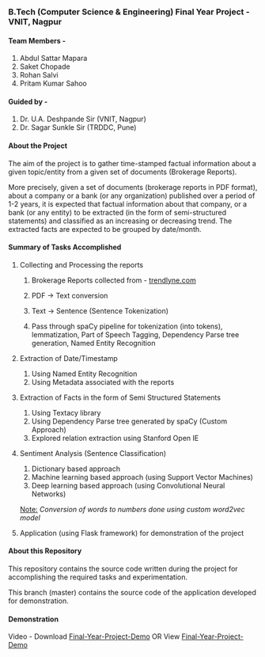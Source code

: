 ### B.Tech (Computer Science & Engineering) Final Year Project - VNIT, Nagpur

#### Team Members -
1. Abdul Sattar Mapara
2. Saket Chopade
3. Rohan Salvi
4. Pritam Kumar Sahoo

#### Guided by -
1. Dr. U.A. Deshpande Sir (VNIT, Nagpur)
2. Dr. Sagar Sunkle Sir (TRDDC, Pune)

#### About the Project
The aim of the project is to gather time-stamped factual information about a given
topic/entity from a given set of documents (Brokerage Reports).

More precisely, given a set of documents (brokerage reports in PDF format), about a
company or a bank (or any organization) published over a period of 1-2 years, it is expected
that factual information about that company, or a bank (or any entity) to
be extracted (in the form of semi-structured statements) and classified as an increasing or decreasing trend.
The extracted facts are expected to be grouped by date/month.

#### Summary of Tasks Accomplished
1. Collecting and Processing the reports

    1. Brokerage Reports collected from - [trendlyne.com](https://trendlyne.com/)

    1. PDF -> Text conversion
    
    1. Text -> Sentence (Sentence Tokenization)
    
    1. Pass through spaCy pipeline for tokenization (into tokens), lemmatization, Part of Speech Tagging, Dependency Parse tree generation, Named Entity Recognition
    
1. Extraction of Date/Timestamp
    1. Using Named Entity Recognition
    1. Using Metadata associated with the reports
1. Extraction of Facts in the form of Semi Structured Statements
    1. Using Textacy library
    1. Using Dependency Parse tree generated by spaCy (Custom Approach)
    1. Explored relation extraction using Stanford Open IE
1. Sentiment Analysis (Sentence Classification)
    1. Dictionary based approach
    1. Machine learning based approach (using Support Vector Machines)
    1. Deep learning based approach (using Convolutional Neural Networks)
    
    <u>Note:</u> <i>Conversion of words to numbers done using custom word2vec model</i>
1. Application (using Flask framework) for demonstration of the project

#### About this Repository

This repository contains the source code written during the project for accomplishing the required tasks and experimentation.

This branch (master) contains the source code of the application developed for demonstration.

#### Demonstration

Video - Download [Final-Year-Project-Demo](https://github.com/pritamksahoo/param/blob/master/Final-Year-Project-Demo.mp4) OR View [Final-Year-Project-Demo](https://vimeo.com/435035849)
